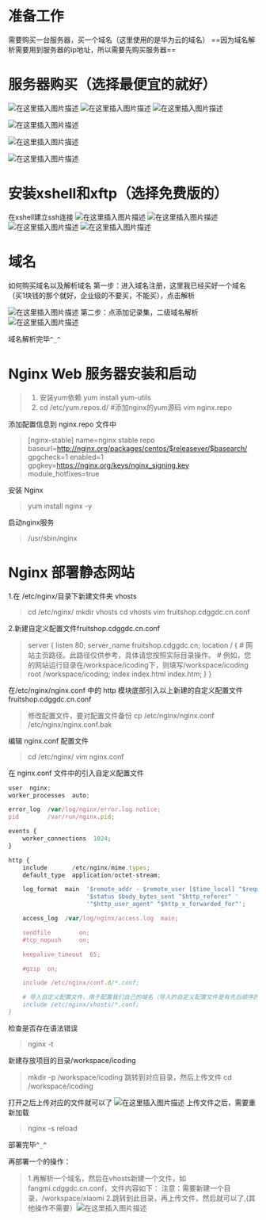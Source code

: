 # 准备工作
需要购买一台服务器，买一个域名（这里使用的是华为云的域名）
==因为域名解析需要用到服务器的ip地址，所以需要先购买服务器==
# 服务器购买（选择最便宜的就好）
![在这里插入图片描述](https://img-blog.csdnimg.cn/b416e31b55fd45de815b24cf597fd505.png#pic_center)
![在这里插入图片描述](https://img-blog.csdnimg.cn/0ef325693d55410bade9d6912238a2c2.png#pic_center)
![在这里插入图片描述](https://img-blog.csdnimg.cn/154cc81749494d3b9a501204c089fa20.png#pic_center)

![在这里插入图片描述](https://img-blog.csdnimg.cn/3dcdd4d2615a407ea2e932d5aa0f696a.png#pic_center)

![在这里插入图片描述](https://img-blog.csdnimg.cn/cfabac4ee6b747d88f1badf39baec34f.png#pic_center)

![在这里插入图片描述](https://img-blog.csdnimg.cn/2b8698343d8e4480ba9dad544dcbd65e.png#pic_center)
# 安装xshell和xftp（选择免费版的）
在xshell建立ssh连接
![在这里插入图片描述](https://img-blog.csdnimg.cn/5343b4d330994119ab485486d870b0fc.png#pic_center)
![在这里插入图片描述](https://img-blog.csdnimg.cn/4c26d4b69d604481a04a5884cd183d07.png#pic_center)
![在这里插入图片描述](https://img-blog.csdnimg.cn/6c59be6c808843deb8f87fe9a0171c6b.png#pic_center)
![在这里插入图片描述](https://img-blog.csdnimg.cn/4b7a489abcb64d8480e490cf021ac228.png#pic_center)
# 域名
如何购买域名以及解析域名
第一步：进入域名注册，这里我已经买好一个域名（买1块钱的那个就好，企业级的不要买，不能买），点击解析

![在这里插入图片描述](https://img-blog.csdnimg.cn/45b77cc582e14f719b117aaa5097c7b6.png#pic_center)
第二步：点添加记录集，二级域名解析
![在这里插入图片描述](https://img-blog.csdnimg.cn/4b0beb22374e4307b5d899d727357639.png#pic_center)

域名解析完毕`^_^`


# Nginx Web 服务器安装和启动
>1. 安装yum依赖
>yum install yum-utils
>2. cd /etc/yum.repos.d/
#添加nginx的yum源码
vim nginx.repo

添加配置信息到 nginx.repo 文件中
>[nginx-stable]
name=nginx stable repo
baseurl=http://nginx.org/packages/centos/$releasever/$basearch/
gpgcheck=1
enabled=1
gpgkey=https://nginx.org/keys/nginx_signing.key
module_hotfixes=true

安装 Nginx
>yum install nginx -y

启动nginx服务
> /usr/sbin/nginx

# Nginx 部署静态网站

1.在 /etc/nginx/目录下新建文件夹 vhosts
> cd /etc/nginx/
mkdir vhosts
cd vhosts
vim fruitshop.cdggdc.cn.conf

2.新建自定义配置文件fruitshop.cdggdc.cn.conf
> server {
    listen 80;
    server_name fruitshop.cdggdc.cn;
	location / {
      # 网站主页路径。此路径仅供参考，具体请您按照实际目录操作。
      # 例如，您的网站运行目录在/workspace/icoding下，则填写/workspace/icoding
      root /workspace/icoding;
	  index index.html index.htm;
    }
}

 在/etc/nginx/nginx.conf 中的 http 模块底部引入以上新建的自定义配置文件 fruitshop.cdggdc.cn.conf
 >修改配置文件，要对配置文件备份
 cp /etc/nginx/nginx.conf /etc/nginx/nginx.conf.bak

编辑 nginx.conf 配置文件
> cd /etc/nginx/
>vim nginx.conf
> 
在 nginx.conf 文件中的引入自定义配置文件
```js
user  nginx;
worker_processes  auto;

error_log  /var/log/nginx/error.log notice;
pid        /var/run/nginx.pid;

events {
    worker_connections  1024;
}

http {
    include       /etc/nginx/mime.types;
    default_type  application/octet-stream;

    log_format  main  '$remote_addr - $remote_user [$time_local] "$request" '
                      '$status $body_bytes_sent "$http_referer" '
                      '"$http_user_agent" "$http_x_forwarded_for"';

    access_log  /var/log/nginx/access.log  main;

    sendfile        on;
    #tcp_nopush     on;

    keepalive_timeout  65;

    #gzip  on;

    include /etc/nginx/conf.d/*.conf;

    # 导入自定义配置文件，用于配置我们自己的域名（导入的自定义配置文件是有先后顺序的）
	include /etc/nginx/vhosts/*.conf;
}
```
检查是否存在语法错误
>nginx -t

新建存放项目的目录/workspace/icoding
> mkdir -p /workspace/icoding
> 跳转到对应目录，然后上传文件
> cd /workspace/icoding


打开之后上传对应的文件就可以了
![在这里插入图片描述](https://img-blog.csdnimg.cn/5c5a37eef77445c2aa635ac9cdb42caf.png#pic_center)
上传文件之后，需要重新加载
>nginx -s reload

部署完毕`^_^`

再部署一个的操作：
>1.再解析一个域名，然后在vhosts新建一个文件，如fangmi.cdggdc.cn.conf，文件内容如下：
>注意：需要新建一个目录，/workspace/xiaomi
>2.跳转到此目录，再上传文件，然后就可以了,(其他操作不需要）![在这里插入图片描述](https://img-blog.csdnimg.cn/fe2b098640784e69918a51fe78571c45.png#pic_center)

